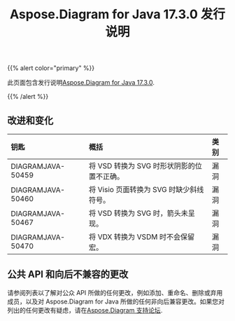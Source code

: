 ﻿---
title: Aspose.Diagram for Java 17.3.0 发行说明
type: docs
weight: 100
url: /zh/java/aspose-diagram-for-java-17-3-0-release-notes/
---
{{% alert color="primary" %}} 

此页面包含发行说明[Aspose.Diagram for Java 17.3.0](https://docs.aspose.com/diagram/java/aspose-diagram-for-java-17-3-0-release-notes/).

{{% /alert %}} 
## **改进和变化**

|**钥匙**|**概括**|**类别**|
|:- |:- |:- |
|DIAGRAMJAVA-50459|将 VSD 转换为 SVG 时形状阴影的位置不正确。|漏洞|
|DIAGRAMJAVA-50460|将 Visio 页面转换为 SVG 时缺少斜线符号。|漏洞|
|DIAGRAMJAVA-50467|将 VSD 转换为 SVG 时，箭头未呈现。|漏洞|
|DIAGRAMJAVA-50470|将 VDX 转换为 VSDM 时不会保留宏。|漏洞|
## **公共 API 和向后不兼容的更改**
请参阅列表以了解对公众 API 所做的任何更改，例如添加、重命名、删除或弃用成员，以及对 Aspose.Diagram for Java 所做的任何非向后兼容更改。如果您对列出的任何更改有疑虑，请在[Aspose.Diagram 支持论坛](https://forum.aspose.com/c/diagram/17).
